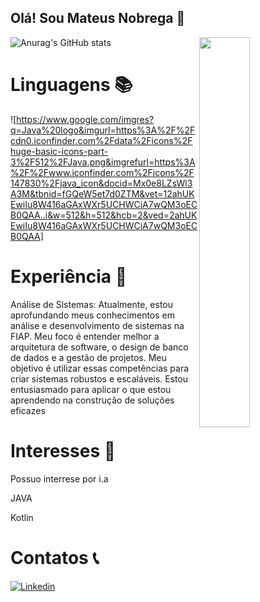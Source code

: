## Olá! Sou Mateus Nobrega 👋
<img width='40%' align='right' src='Imagens\Best_boss.gif'></img>
![Anurag's GitHub stats](https://github.com/Mateuziinn)
# Linguagens 📚
![https://www.google.com/imgres?q=Java%20logo&imgurl=https%3A%2F%2Fcdn0.iconfinder.com%2Fdata%2Ficons%2Fhuge-basic-icons-part-3%2F512%2FJava.png&imgrefurl=https%3A%2F%2Fwww.iconfinder.com%2Ficons%2F147830%2Fjava_icon&docid=Mx0e8LZsWl3A3M&tbnid=fGQeW5et7d0ZTM&vet=12ahUKEwiIu8W416aGAxWXr5UCHWCiA7wQM3oECB0QAA..i&w=512&h=512&hcb=2&ved=2ahUKEwiIu8W416aGAxWXr5UCHWCiA7wQM3oECB0QAA]

# Experiência 🚀

Análise de Sistemas: Atualmente, estou aprofundando meus conhecimentos em análise e desenvolvimento de sistemas na FIAP. Meu foco é entender melhor a arquitetura de software, o design de banco de dados e a gestão de projetos. Meu objetivo é utilizar essas competências para criar sistemas robustos e escaláveis. Estou entusiasmado para aplicar o que estou aprendendo na construção de soluções eficazes

# Interesses 📖
Possuo interrese por i.a  

JAVA


Kotlin



# Contatos 📞
[![Linkedin](https://img.shields.io/badge/[LinkedIn-0077B5?style=for-the-badge&logo=linkedin&logoColor=white)](https://www.linkedin.com/in/lucasnóbrega/](https://www.linkedin.com/in/mateus-nobrega-41b7702b8/))

